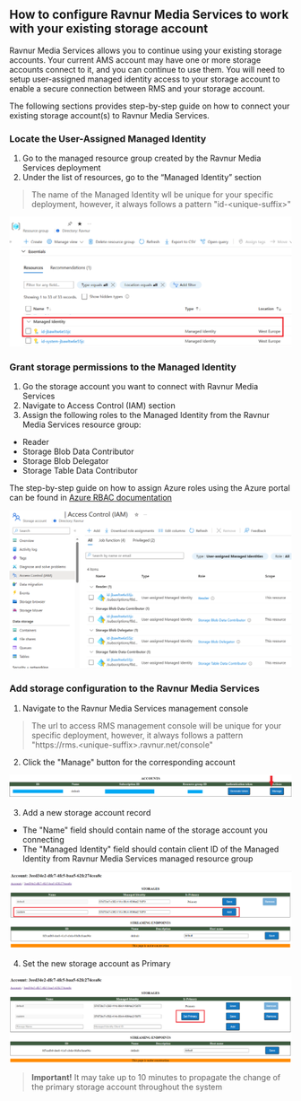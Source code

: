 ## How to configure Ravnur Media Services to work with your existing storage account 

Ravnur Media Services allows you to continue using your existing storage accounts. Your current AMS account may have one or more storage accounts connect to it, and you can continue to use them. You will need to setup user-assigned managed identity access to your storage account to enable a secure connection between RMS and your storage account.

The following sections provides step-by-step guide on how to connect your existing storage account(s) to Ravnur Media Services.

### Locate the User-Assigned Managed Identity

1. Go to the managed resource group created by the Ravnur Media Services deployment
2. Under the list of resources, go to the “Managed Identity” section

> The name of the Managed Identity wll be unique for your specific deployment, however, it always follows a pattern "id-\<unique-suffix\>"

![Managed Identity resource in the RMS deployment resource group](img/managed-identity.png)

### Grant storage permissions to the Managed Identity

1. Go the storage account you want to connect with Ravnur Media Services
2. Navigate to Access Control (IAM) section
3. Assign the following roles to the Managed Identity from the Ravnur Media Services resource group:
- Reader
- Storage Blob Data Contributor
- Storage Blob Delegator
- Storage Table Data Contributor

The step-by-step guide on how to assign Azure roles using the Azure portal can be found in [Azure RBAC documentation](https://learn.microsoft.com/en-us/azure/role-based-access-control/role-assignments-portal)

![Storage account access rights for the Managed Identity resource](img/managed-identity-storage-access.png)

### Add storage configuration to the Ravnur Media Services

1. Navigate to the Ravnur Media Services management console

> The url to access RMS management console will be unique for your specific deployment, however, it always follows a pattern "https://rms.\<unique-suffix\>.ravnur.net/console"

2. Click the "Manage" button for the corresponding account

![Managing RMS account](img/console-manage-account.PNG)

3. Add a new storage account record

- The "Name" field should contain name of the storage account you connecting
- The "Managed Identity" field should contain client ID of the Managed Identity from Ravnur Media Services managed resource group

![Adding new storage to the RMS configuration](img/rms-console-add-new-storage.png)

4. Set the new storage account as Primary

![Setting new storage as Primary in the RMS configuration](img/rms-console-set-primaty-storage.png)

> **Important!** It may take up to 10 minutes to propagate the change of the primary storage account throughout the system
